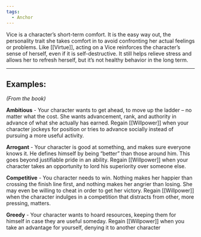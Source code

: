 ```yaml
---
tags:
  - Anchor
---
```

Vice is a character’s short-term comfort. It is the easy way out, the personality trait she takes comfort in to avoid confronting her actual feelings or problems. Like [[Virtue]], acting on a Vice reinforces the character’s sense of herself, even if it is self-destructive. 
It still helps relieve stress and allows her to refresh herself, but it’s not healthy behavior in the long term.

---
## Examples:
*(From the book)*

**Ambitious** - Your character wants to get ahead, to move up the ladder – no matter what the cost. She wants advancement, rank, and authority in advance of what she actually has earned. 
Regain [[Willpower]] when your character jockeys for position or tries to advance socially instead of pursuing a more useful activity.

**Arrogant** - Your character is good at something, and makes sure everyone knows it. He defines himself by being “better” than those around him. This goes beyond justifiable pride in an ability. 
Regain [[Willpower]] when your character takes an opportunity to lord his superiority over someone else.

**Competitive** - You character needs to win. Nothing makes her happier than crossing the finish line first, and nothing makes her angrier than losing. She may even be willing to cheat in order to get her victory. 
Regain [[Willpower]] when the character indulges in a competition that distracts from other, more pressing, matters.

**Greedy** - Your character wants to hoard resources, keeping them for himself in case they are useful someday. 
Regain [[Willpower]] when you take an advantage for yourself, denying it to another character
